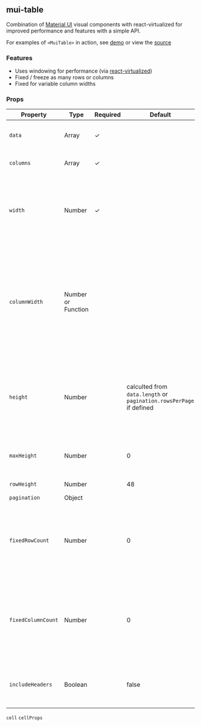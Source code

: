 ## mui-table
Combination of [Material UI](http://www.material-ui.com) visual components with react-virtualized for improved performance and features with a simple API. 

For examples of `<MuiTable>` in action, see [demo](https://techniq.github.io/mui-table/) or view the [source](https://github.com/techniq/mui-table/tree/master/stories)

### Features
- Uses windowing for performance (via [react-virtualized](https://github.com/bvaughn/react-virtualized))
- Fixed / freeze as many rows or columns
- Fixed for variable column widths

### Props
Property | Type | Required | Default | Description
-------- | ---- | -------- | ------- | -----------
`data` | Array | ✓ |  | Data to render using defined `columns`
`columns` | Array | ✓ |  | Column definitions.  `header`, `row`, ...
`width` | Number | ✓ |  | Visible width of table.  Will scroll horizontally if sum of column widths are greater than defined width
`columnWidth` | Number or Function | | | Static column widths if number, calulated based on `columns` definitons if not specificed, or can pass in a function to peform own calcuation based on data
`height` | Number | | calculted from `data.length` or `pagination.rowsPerPage` if defined | Visible height of table.  Will scroll vertically if sum of column heights are great than defined height
`maxHeight` | Number | | 0 | Maximum height of table.  Useful when using calculated 
`rowHeight` | Number | | 48 | Height of rows
`pagination` | Object | | | 
`fixedRowCount` | Number | | 0 | Number of rows to remain fixed at the top of the viewport (freeze rows).  Based on `columns` definition order
`fixedColumnCount` | Number | | 0 | Number of columns to remain fixed at the left of the viewport (freeze columns).  Based on `columns` definition order
`includeHeaders` | Boolean | | false | Add header row to top of data.  Useful to also set `fixedRowCount` to `1`
`cell`
`cellProps`
